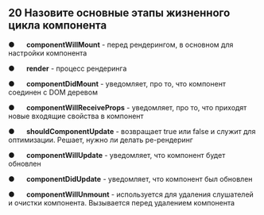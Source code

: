 ## 20 Назовите основные этапы жизненного цикла компонента

●      **componentWillMount**​ - перед рендерингом, в основном для настройки компонента

●      **render**​ - процесс рендеринга

●      **componentDidMount**​ - уведомляет, про то, что компонент соединен с DOM деревом

●      **componentWillReceiveProps**​ - уведомляет, про то, что приходят новые входящие свойства в компонент

●      **shouldComponentUpdate**​ - возвращает true или false и служит для оптимизации. Решает, нужно ли делать ре-рендеринг

●      **componentWillUpdate**​ - уведомляет, что компонент будет обновлен

●      **componentDidUpdate**​ - уведомляет, что компонент был обновлен

●      **componentWillUnmount**​ - используется для удаления слушателей и очистки компонента. Вызывается перед удалением компонента
